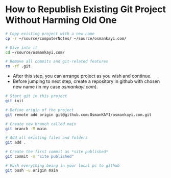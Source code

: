# How to Republish Existing Git Project Without Harming Old One

```BASH
# Copy existing project with a new name
cp -r ~/source/computerNotes/ ~/source/osmankayi.com/

# Dive into it
cd ~/source/osmankayi.com/

# Remove all commits and git-related features
rm -rf .git
```

- After this step, you can arrange project as you wish and continue.
- Before jumping to next step, create a repository in github with chosen new name (in my case _osmankayi.com_).

```BASH
# Start git in this project
git init

# Define origin of the project
git remote add origin git@github.com:OsmanKAYI/osmankayi.com.git

# Create new branch called main
git branch -M main

# Add all existing files and folders
git add .

# Create the first commit as *site published*
git commit -m "site published"

# Push everything being in your local pc to github
git push -u origin main
```

